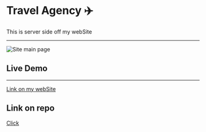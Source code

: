# **Travel Agency** :airplane:

This is server side off my webSite
___
![Site main page](https://media.giphy.com/media/Gc2GaivkZol0oSqOmO/giphy.gif "i hope you like it")

## Live Demo
___
[Link on my webSite](https://traveling-pi.vercel.app/)

## Link on repo

[Click](https://github.com/hardede/traveling)